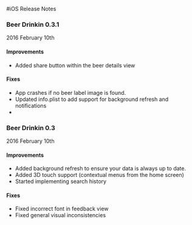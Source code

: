 #iOS Release Notes
### Beer Drinkin 0.3.1
2016 February 10th
 
#### Improvements 
* Added share button within the beer details view

#### Fixes 
* App crashes if no beer label image is found.
* Updated info.plist to add support for background refresh and notifications
*

### Beer Drinkin 0.3
2016 February 10th
#### Improvements 
* Added background refresh to ensure your data is always up to date.
* Added 3D touch support (contextual menus from the home screen)
* Started implementing search history

#### Fixes 
* Fixed incorrect font in feedback view
* Fixed general visual inconsistencies 